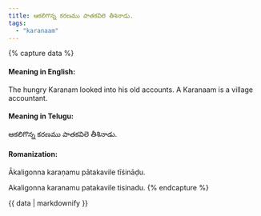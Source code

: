 ```yaml
---
title: ఆకలిగొన్న కరణము పాతకవిలె తీశినాడు.
tags:
  - "karanaam"
---
```


{% capture data %}
#### Meaning in English:
The hungry Karanam looked into his old accounts.
A Karanaam is a village accountant.

#### Meaning in Telugu:
ఆకలిగొన్న కరణము పాతకవిలె తీశినాడు.

#### Romanization:
Ākaligonna karaṇamu pātakavile tīśināḍu.

Akaligonna karanamu patakavile tisinadu.
{% endcapture %}

{{ data | markdownify }}


